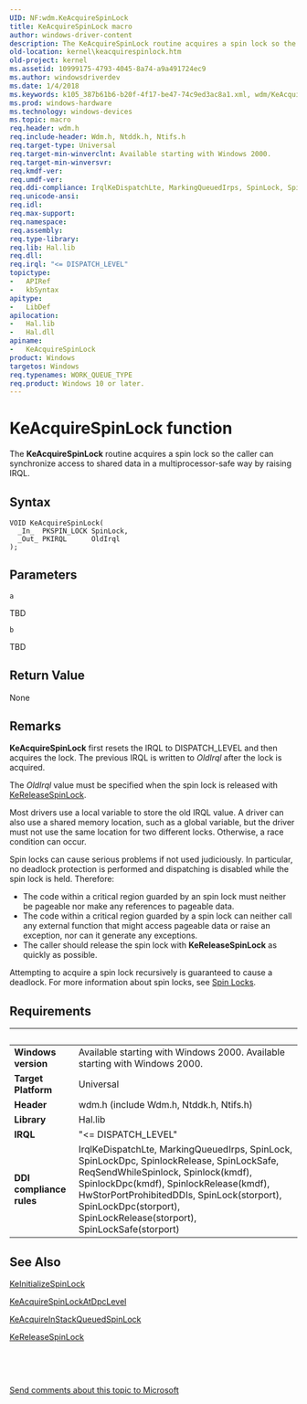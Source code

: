 ```yaml
---
UID: NF:wdm.KeAcquireSpinLock
title: KeAcquireSpinLock macro
author: windows-driver-content
description: The KeAcquireSpinLock routine acquires a spin lock so the caller can synchronize access to shared data in a multiprocessor-safe way by raising IRQL.
old-location: kernel\keacquirespinlock.htm
old-project: kernel
ms.assetid: 10999175-4793-4045-8a74-a9a491724ec9
ms.author: windowsdriverdev
ms.date: 1/4/2018
ms.keywords: k105_387b61b6-b20f-4f17-be47-74c9ed3ac8a1.xml, wdm/KeAcquireSpinLock, KeAcquireSpinLock, KeAcquireSpinLock routine [Kernel-Mode Driver Architecture], kernel.keacquirespinlock
ms.prod: windows-hardware
ms.technology: windows-devices
ms.topic: macro
req.header: wdm.h
req.include-header: Wdm.h, Ntddk.h, Ntifs.h
req.target-type: Universal
req.target-min-winverclnt: Available starting with Windows 2000.
req.target-min-winversvr: 
req.kmdf-ver: 
req.umdf-ver: 
req.ddi-compliance: IrqlKeDispatchLte, MarkingQueuedIrps, SpinLock, SpinLockDpc, SpinlockRelease, SpinLockSafe, ReqSendWhileSpinlock, Spinlock(kmdf), SpinlockDpc(kmdf), SpinlockRelease(kmdf), HwStorPortProhibitedDDIs, SpinLock(storport), SpinLockDpc(storport), SpinLockRelease(storport), SpinLockSafe(storport)
req.unicode-ansi: 
req.idl: 
req.max-support: 
req.namespace: 
req.assembly: 
req.type-library: 
req.lib: Hal.lib
req.dll: 
req.irql: "<= DISPATCH_LEVEL"
topictype:
-	APIRef
-	kbSyntax
apitype:
-	LibDef
apilocation:
-	Hal.lib
-	Hal.dll
apiname:
-	KeAcquireSpinLock
product: Windows
targetos: Windows
req.typenames: WORK_QUEUE_TYPE
req.product: Windows 10 or later.
---
```



# KeAcquireSpinLock function
The <b>KeAcquireSpinLock</b> routine acquires a spin lock so the caller can synchronize access to shared data in a multiprocessor-safe way by raising IRQL.

## Syntax

````
VOID KeAcquireSpinLock(
  _In_  PKSPIN_LOCK SpinLock,
  _Out_ PKIRQL      OldIrql
);
````

## Parameters

`a`

TBD

`b`

TBD


## Return Value

None

## Remarks

<b>KeAcquireSpinLock</b> first resets the IRQL to DISPATCH_LEVEL and then acquires the lock. The previous IRQL is written to <i>OldIrql</i> after the lock is acquired.

The <i>OldIrql</i> value must be specified when the spin lock is released with <a href="..\wdm\nf-wdm-kereleasespinlock.md">KeReleaseSpinLock</a>.

Most drivers use a local variable to store the old IRQL value. A driver can also use a shared memory location, such as a global variable, but the driver must not use the same location for two different locks. Otherwise, a race condition can occur.

Spin locks can cause serious problems if not used judiciously. In particular, no deadlock protection is performed and dispatching is disabled while the spin lock is held. Therefore:
<ul>
<li>
The code within a critical region guarded by an spin lock must neither be pageable nor make any references to pageable data.

</li>
<li>
The code within a critical region guarded by a spin lock can neither call any external function that might access pageable data or raise an exception, nor can it generate any exceptions.

</li>
<li>
The caller should release the spin lock with <b>KeReleaseSpinLock</b> as quickly as possible.

</li>
</ul>Attempting to acquire a spin lock recursively is guaranteed to cause a deadlock. For more information about spin locks, see <a href="https://msdn.microsoft.com/library/windows/hardware/ff563830">Spin Locks</a>.

## Requirements
| &nbsp; | &nbsp; |
| ---- |:---- |
| **Windows version** | Available starting with Windows 2000. Available starting with Windows 2000. |
| **Target Platform** | Universal |
| **Header** | wdm.h (include Wdm.h, Ntddk.h, Ntifs.h) |
| **Library** | Hal.lib |
| **IRQL** | "<= DISPATCH_LEVEL" |
| **DDI compliance rules** | IrqlKeDispatchLte, MarkingQueuedIrps, SpinLock, SpinLockDpc, SpinlockRelease, SpinLockSafe, ReqSendWhileSpinlock, Spinlock(kmdf), SpinlockDpc(kmdf), SpinlockRelease(kmdf), HwStorPortProhibitedDDIs, SpinLock(storport), SpinLockDpc(storport), SpinLockRelease(storport), SpinLockSafe(storport) |

## See Also

<a href="..\wdm\nf-wdm-keinitializespinlock.md">KeInitializeSpinLock</a>

<a href="..\wdm\nf-wdm-keacquirespinlockatdpclevel.md">KeAcquireSpinLockAtDpcLevel</a>

<a href="https://msdn.microsoft.com/library/windows/hardware/ff551899">KeAcquireInStackQueuedSpinLock</a>

<a href="..\wdm\nf-wdm-kereleasespinlock.md">KeReleaseSpinLock</a>

 

 

<a href="mailto:wsddocfb@microsoft.com?subject=Documentation%20feedback [kernel\kernel]:%20KeAcquireSpinLock routine%20 RELEASE:%20(1/4/2018)&amp;body=%0A%0APRIVACY STATEMENT%0A%0AWe use your feedback to improve the documentation. We don't use your email address for any other purpose, and we'll remove your email address from our system after the issue that you're reporting is fixed. While we're working to fix this issue, we might send you an email message to ask for more info. Later, we might also send you an email message to let you know that we've addressed your feedback.%0A%0AFor more info about Microsoft's privacy policy, see http://privacy.microsoft.com/en-us/default.aspx." title="Send comments about this topic to Microsoft">Send comments about this topic to Microsoft</a>